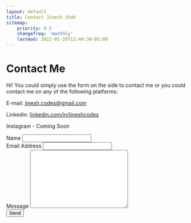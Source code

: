 ```yaml
---
layout: default
title: Contact Jinesh Shah
sitemap:
    priority: 0.5
    changefreq: 'monthly'
    lastmod: 2022-01-28T12:49:30-05:00
---
```


<div id="contact">
  <h1 class="pageTitle">Contact Me</h1>
  <div class="contactContent">
    <p class="intro">Hi! You could simply use the form on the side to contact me or you could contact me on any of the following platforms: </p>
    <p> E-mail: <a href="mailto:jinesh.codes@gmail.com">jinesh.codes@gmail.com</a></p>
    <p> Linkedin: <a href="https://www.linkedin.com/in/jineshcodes/">linkedin.com/in/jineshcodes</a></p>
    <p> Instagram - Coming Soon</p>
  <!-- </div>
  <form action="https://formspree.io/your@mail.com" method="POST">
    <label for="name">Name</label>
    <input type="text" id="name" name="name" class="full-width"><br>
    <label for="email">Email Address</label>
    <input type="email" id="email" name="_replyto" class="full-width"><br>
    <label for="message">Message</label>
    <textarea name="message" id="message" cols="30" rows="10" class="full-width"></textarea><br>
    <input type="submit" value="Send" class="button">
  </form>
</div> -->
</div>
<form
  action="https://formspree.io/f/xgedonzb"
  method="POST"
>
  <label for="name">Name</label>
    <input type="text" id="name" name="name" class="full-width"><br>
    <label for="email">Email Address</label>
    <input type="email" id="email" name="_replyto" class="full-width"><br>
    <label for="message">Message</label>
    <textarea name="message" id="message" cols="30" rows="10" class="full-width"></textarea><br>
  <!-- your other form fields go here -->
   <input type="submit" value="Send" class="button">
</form>
</div>
